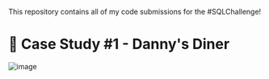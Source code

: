 This repository contains all of my code submissions for the #SQLChallenge!
# 🍜 Case Study #1 - Danny's Diner


![image](https://github.com/nancypriya1008/Danny-s-Dinner/assets/168542945/52ffcd63-6a9e-4c16-b8c0-7e199b63a97a)



